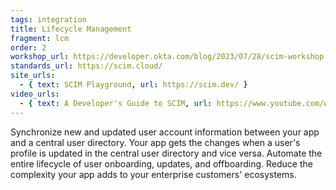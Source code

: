 ```yaml
---
tags: integration
title: Lifecycle Management
fragment: lcm
order: 2
workshop_url: https://developer.okta.com/blog/2023/07/28/scim-workshop
standards_url: https://scim.cloud/
site_urls:
  - { text: SCIM Playground, url: https://scim.dev/ }
video_urls:
  - { text: A Developer's Guide to SCIM, url: https://www.youtube.com/watch?v=JmA83cy0uVc}
---
```


Synchronize new and updated user account information between your app and a central user directory. Your app gets the changes when a user's profile is updated in the central user directory and vice versa.
Automate the entire lifecycle of user onboarding, updates, and offboarding. Reduce the complexity your app adds to your enterprise customers' ecosystems.
